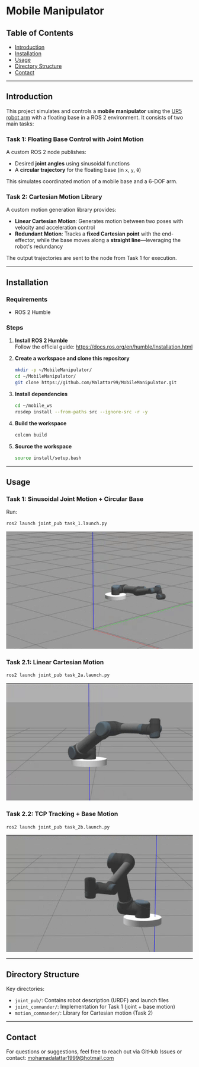 # Mobile Manipulator

## Table of Contents
- [Introduction](#introduction)  
- [Installation](#installation)  
- [Usage](#usage)  
- [Directory Structure](#directory-structure)  
- [Contact](#contact)  

---

## Introduction

This project simulates and controls a **mobile manipulator** using the [UR5 robot arm](https://github.com/UniversalRobots/Universal_Robots_ROS2_Description) with a floating base in a ROS 2 environment. It consists of two main tasks:

###  Task 1: Floating Base Control with Joint Motion
A custom ROS 2 node publishes:
- Desired **joint angles** using sinusoidal functions
- A **circular trajectory** for the floating base (in `x`, `y`, `θ`)

This simulates coordinated motion of a mobile base and a 6-DOF arm.

###  Task 2: Cartesian Motion Library
A custom motion generation library provides:
- **Linear Cartesian Motion**: Generates motion between two poses with velocity and acceleration control
- **Redundant Motion**: Tracks a **fixed Cartesian point** with the end-effector, while the base moves along a **straight line**—leveraging the robot's redundancy

The output trajectories are sent to the node from Task 1 for execution.

---

## Installation

### Requirements
- ROS 2 Humble

### Steps

1. **Install ROS 2 Humble**  
   Follow the official guide: https://docs.ros.org/en/humble/Installation.html

2. **Create a workspace and clone this repository**
   ```bash
   mkdir -p ~/MobileManipulator/
   cd ~/MobileManipulator/
   git clone https://github.com/Malattar99/MobileManipulator.git

3. **Install dependencies**
   ```bash
   cd ~/mobile_ws
   rosdep install --from-paths src --ignore-src -r -y
   
4. **Build the workspace**
   ```bash
   colcon build

5. **Source the workspace**
   ```bash
   source install/setup.bash

---

## Usage

### Task 1: Sinusoidal Joint Motion + Circular Base
   Run:
   ```bash
   ros2 launch joint_pub task_1.launch.py
```
![Robot demo](media/task_1.gif)

### Task 2.1: Linear Cartesian Motion
   ```bash
   ros2 launch joint_pub task_2a.launch.py
```
![Robot demo](media/task_2a.gif)
### Task 2.2: TCP Tracking + Base Motion
   ```bash
   ros2 launch joint_pub task_2b.launch.py
```
![Robot demo](media/task_2b.gif)

---
## Directory Structure

Key directories:
- `joint_pub/`: Contains robot description (URDF) and launch files
- `joint_commander/`: Implementation for Task 1 (joint + base motion)
- `motion_commander/`: Library for Cartesian motion (Task 2)


---
## Contact
For questions or suggestions, feel free to reach out via GitHub Issues or contact:
mohamadalattar1999@hotmail.com
